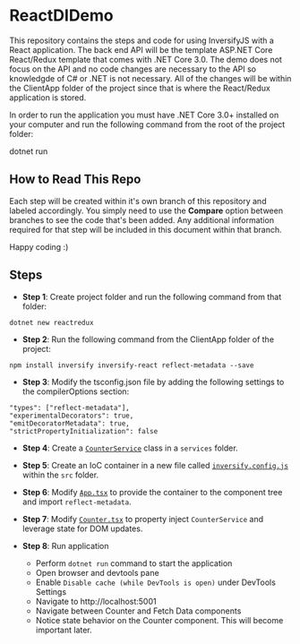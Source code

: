 # ReactDIDemo

This repository contains the steps and code for using InversifyJS with a React application.  The back end API will be the template ASP.NET Core React/Redux template that comes with .NET Core 3.0.  The demo does not focus on the API and no code changes are necessary to the API so knowledgde of C# or .NET is not necessary.  All of the changes will be within the ClientApp folder of the project since that is where the React/Redux application is stored.  

In order to run the application you must have .NET Core 3.0+ installed on your computer and run the following command from the root of the project folder:

dotnet run

## How to Read This Repo

Each step will be created within it's own branch of this repository and labeled accordingly.  You simply need to use the **Compare** option between branches to see the code that's been added.  Any additional information required for that step will be included in this document within that branch.

Happy coding  :)

## Steps

* **Step 1**: Create project folder and run the following command from that folder:

```text
dotnet new reactredux
```

* **Step 2**: Run the following command from the ClientApp folder of the project:

```text
npm install inversify inversify-react reflect-metadata --save
```

* **Step 3**: Modify the tsconfig.json file by adding the following settings to the compilerOptions section:

```text
"types": ["reflect-metadata"],
"experimentalDecorators": true,
"emitDecoratorMetadata": true,
"strictPropertyInitialization": false
```

* **Step 4**: Create a [`CounterService`](https://github.com/Xipooo/ReactDIDemo/blob/Step-4/ClientApp/src/services/CounterService.ts) class in a `services` folder.

* **Step 5**: Create an IoC container in a new file called [`inversify.config.js`](https://github.com/Xipooo/ReactDIDemo/blob/Step-5/ClientApp/src/inversify.config.ts) within the `src` folder.

* **Step 6**: Modify [`App.tsx`](https://github.com/Xipooo/ReactDIDemo/blob/Step-6/ClientApp/src/App.tsx) to provide the container to the component tree and import `reflect-metadata`.

* **Step 7**: Modify [`Counter.tsx`](https://github.com/Xipooo/ReactDIDemo/blob/Step-7/ClientApp/src/components/Counter.tsx) to property inject `CounterService` and leverage state for DOM updates.

* **Step 8**: Run application
  * Perform `dotnet run` command to start the application
  * Open browser and devtools pane
  * Enable `Disable cache (while DevTools is open)` under DevTools Settings
  * Navigate to http://localhost:5001
  * Navigate between Counter and Fetch Data components
  * Notice state behavior on the Counter component.  This will become important later.